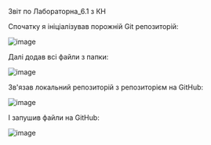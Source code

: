 Звіт по Лабораторна_6.1 з КН

Спочатку я ініціалізував порожній Git репозиторій:

![image](https://github.com/SmokeyBard/laba_6.1/assets/152091756/a736e176-ad88-4335-acd4-5992d6d8243a)

Далі додав всі файли з папки:

![image](https://github.com/SmokeyBard/laba_6.1/assets/152091756/a876fb62-4389-45ae-9b17-4ef10bb4b34d)

Зв'язав локальний репозиторій з репозиторієм на GitHub:

![image](https://github.com/SmokeyBard/laba_6.1/assets/152091756/d30657ee-422e-4816-bc9a-9b2bfa670dca)

І запушив файли на GitHub:


![image](https://github.com/SmokeyBard/laba_6.1/assets/152091756/10dbc3b8-fa01-4974-a6fd-a3ac0b7f8c47)

